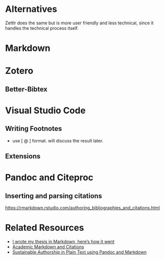 # Alternatives
Zettlr does the same but is more user friendly and less technical, since it handles the technical process itself.


# Markdown

# Zotero

## Better-Bibtex

# Visual Studio Code

## Writing Footnotes
- use \[ @ \] format. will discuss the result later. 

## Extensions

# Pandoc and Citeproc
## Inserting and parsing citations
https://rmarkdown.rstudio.com/authoring_bibliographies_and_citations.html




# Related Resources
- [I wrote my thesis in Markdown, here’s how it went](https://medium.com/@krzysztofczarnecki/i-wrote-my-thesis-in-markdown-heres-how-it-went-3f60140dfe65)
- [Academic Markdown and Citations](https://v4.chriskrycho.com/2015/academic-markdown-and-citations.html)
- [Sustainable Authorship in Plain Text using Pandoc and Markdown](https://programminghistorian.org/en/lessons/sustainable-authorship-in-plain-text-using-pandoc-and-markdown)

